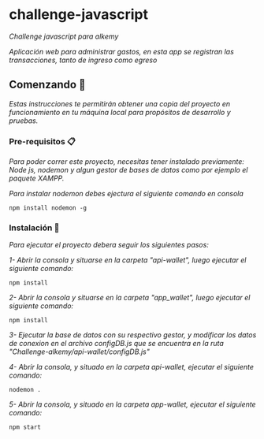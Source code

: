 # challenge-javascript
_Challenge javascript para alkemy_

_Aplicación web para administrar gastos, en esta app se registran las transacciones, tanto de ingreso como egreso_

## Comenzando 🚀

_Estas instrucciones te permitirán obtener una copia del proyecto en funcionamiento en tu máquina local para propósitos de desarrollo y pruebas._



### Pre-requisitos 📋

_Para poder correr este proyecto, necesitas tener instalado previamente: Node js, nodemon y algun gestor de bases de datos como por ejemplo el paquete XAMPP._

_Para instalar nodemon debes ejectura el siguiente comando en consola_

```
npm install nodemon -g
```

### Instalación 🔧

_Para ejecutar el proyecto debera seguir los siguientes pasos:_

_1- Abrir la consola y situarse en la carpeta "api-wallet", luego ejecutar el siguiente comando:_

```
npm install
```

_2- Abrir la consola y situarse en la carpeta "app_wallet", luego ejecutar el siguiente comando:_


```
npm install
```

_3- Ejecutar la base de datos con su respectivo gestor, y modificar los datos de conexion en el archivo configDB.js que se encuentra en la ruta "Challenge-alkemy/api-wallet/configDB.js"_

_4- Abrir la consola, y situado en la carpeta api-wallet, ejecutar el siguiente comando:_

```
nodemon .
```

_5- Abrir la consola, y situado en la carpeta app-wallet, ejecutar el siguiente comando:_

```
npm start
```

